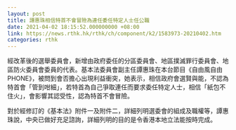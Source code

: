 ```yaml
---
layout: post
title: 譚惠珠相信特首不會冒險為連任委任特定人士任公職
date: 2021-04-02 18:15:52.000000000 +08:00
link: https://news.rthk.hk/rthk/ch/component/k2/1583973-20210402.htm
categories: rthk
---
```


經改革後的選舉委員會，新增由政府委任的分區委員會、地區撲滅罪行委員會、地區防火委員會委員的代表。基本法委員會副主任譚惠珠在本台節目《自由風自由PHONE》，被問到會否擔心出現利益衝突，她表示，相信政府會選賢與能，不認為特首會「管到咁細」，若特首為自己爭取連任而要求委任特定人士，相信「紙包不住火」，會影響其認受性，認為特首不會冒險。

對於經修訂的《基本法》附件一及附件二，詳細列明選委會的組成及職權等，譚惠珠說，中央已做好充足諮詢，詳細列明的目的是令香港本地立法能按時完成。
